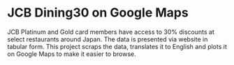 # JCB Dining30 on Google Maps
JCB Platinum and Gold card members have access to 30% discounts at select restaurants around Japan. The data is presented via website in tabular form. This project scraps the data, translates it to English and plots it on Google Maps to make it easier to browse.
